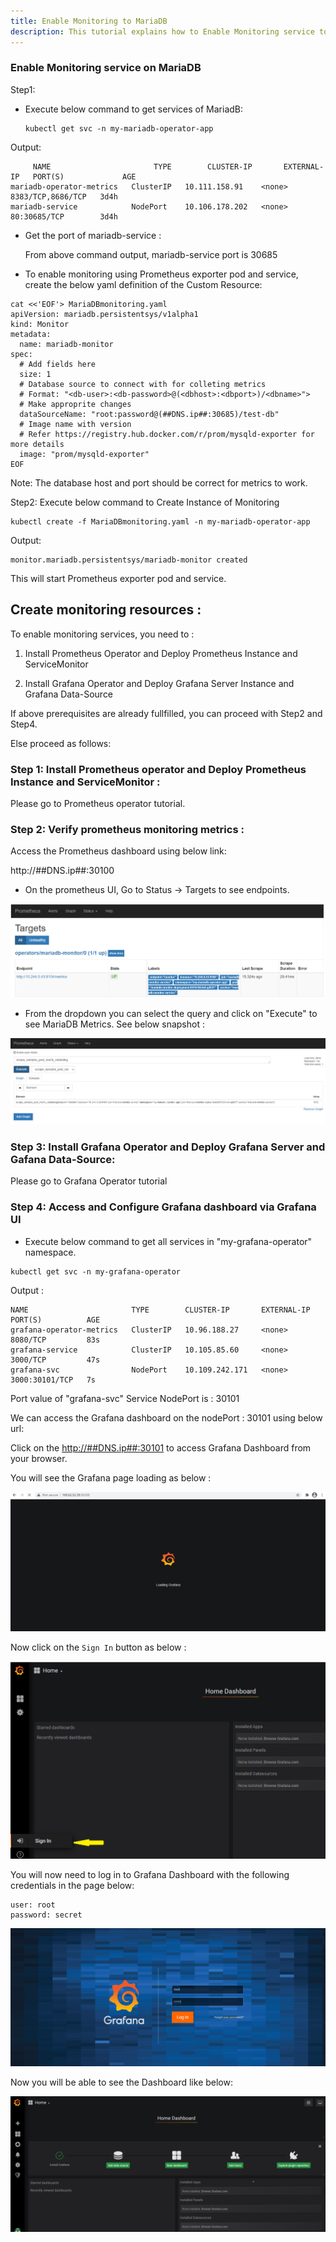 ```yaml
---
title: Enable Monitoring to MariaDB
description: This tutorial explains how to Enable Monitoring service to MariaDB
---
```


### Enable Monitoring service on MariaDB 

Step1: 

- Execute below command to get services of MariadB:
  
  ```execute
  kubectl get svc -n my-mariadb-operator-app
  ```

 Output:
 ```
      NAME                       TYPE        CLUSTER-IP       EXTERNAL-IP   PORT(S)             AGE
 mariadb-operator-metrics   ClusterIP   10.111.158.91    <none>        8383/TCP,8686/TCP   3d4h
 mariadb-service            NodePort    10.106.178.202   <none>        80:30685/TCP        3d4h
 ```
 
- Get the port of mariadb-service :
  
  From above command output, mariadb-service port is 30685 

- To enable monitoring using Prometheus exporter pod and service, create the below yaml definition of the Custom Resource:


```execute
cat <<'EOF'> MariaDBmonitoring.yaml
apiVersion: mariadb.persistentsys/v1alpha1
kind: Monitor
metadata:
  name: mariadb-monitor
spec:
  # Add fields here
  size: 1
  # Database source to connect with for colleting metrics
  # Format: "<db-user>:<db-password>@(<dbhost>:<dbport>)/<dbname>">
  # Make approprite changes 
  dataSourceName: "root:password@(##DNS.ip##:30685)/test-db"
  # Image name with version
  # Refer https://registry.hub.docker.com/r/prom/mysqld-exporter for more details
  image: "prom/mysqld-exporter"
EOF
```

Note: The database host and port should be correct for metrics to work.



Step2: Execute below command to Create Instance of Monitoring 

```execute
kubectl create -f MariaDBmonitoring.yaml -n my-mariadb-operator-app
```

Output:


```
monitor.mariadb.persistentsys/mariadb-monitor created
```

This will start Prometheus exporter pod and service. 




## Create monitoring resources :

To enable monitoring services, you need to :

1. Install Prometheus Operator and Deploy Prometheus Instance and ServiceMonitor 

2. Install Grafana Operator and Deploy Grafana Server Instance and Grafana Data-Source

If above prerequisites are already fullfilled, you can proceed with Step2 and Step4.

Else proceed as follows: 


### Step 1: Install Prometheus operator and Deploy Prometheus Instance and ServiceMonitor :
 
 Please go to Prometheus operator tutorial.


### Step 2: Verify prometheus monitoring metrics :

Access the Prometheus dashboard using below link:

http://##DNS.ip##:30100

- On the prometheus UI, Go to Status -> Targets to see endpoints.


 ![](_images/targets.PNG)



- From the dropdown you can select the query and click on "Execute" to see MariaDB Metrics. See below snapshot :


![](_images/queryexecution.PNG)




### Step 3: Install Grafana Operator and Deploy Grafana Server and Gafana Data-Source: 


Please go to Grafana Operator tutorial 



### Step 4: Access and Configure Grafana dashboard via Grafana UI


- Execute below command to get all services in "my-grafana-operator" namespace.


```execute
kubectl get svc -n my-grafana-operator
```


Output :

```
NAME                       TYPE        CLUSTER-IP       EXTERNAL-IP   PORT(S)          AGE
grafana-operator-metrics   ClusterIP   10.96.188.27     <none>        8080/TCP         83s
grafana-service            ClusterIP   10.105.85.60     <none>        3000/TCP         47s
grafana-svc                NodePort    10.109.242.171   <none>        3000:30101/TCP   7s
```

Port value of "grafana-svc" Service NodePort is : 30101


We can access the Grafana dashboard on the nodePort : 30101 using below url:


Click on the <a href="http://##DNS.ip##:30200" target="_blank">http://##DNS.ip##:30101</a> to access Grafana Dashboard from your browser.


You will see the Grafana page loading as below :


![](_images/load.png)


Now click on the `Sign In` button as below :

![](_images/signin.png)

You will now need to log in to Grafana Dashboard with the following credentials in the page below:


```
user: root
password: secret
```
![](_images/login.png)


Now you will be able to see the Dashboard like below:


![](_images/dashboard.png)





